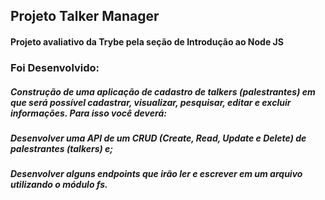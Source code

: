 
<!-- Olá, Tryber!
Esse é apenas um arquivo inicial para o README do seu projeto.
É essencial que você preencha esse documento por conta própria, ok?
Não deixe de usar nossas dicas de escrita de README de projetos, e deixe sua criatividade brilhar!
:warning: IMPORTANTE: você precisa deixar nítido:
- quais arquivos/pastas foram desenvolvidos por você; 
- quais arquivos/pastas foram desenvolvidos por outra pessoa estudante;
- quais arquivos/pastas foram desenvolvidos pela Trybe.
-->
## Projeto Talker Manager 
#### Projeto avaliativo da Trybe pela seção de Introdução ao Node JS
### Foi Desenvolvido: 
##### Construção de uma aplicação de cadastro de talkers (palestrantes) em que será possível cadastrar, visualizar, pesquisar, editar e excluir informações. Para isso você deverá:
##### Desenvolver uma API de um CRUD (Create, Read, Update e Delete) de palestrantes (talkers) e;
##### Desenvolver alguns endpoints que irão ler e escrever em um arquivo utilizando o módulo fs.
